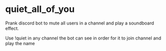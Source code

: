 # quiet_all_of_you

Prank discord bot to mute all users in a channel and play a soundboard effect.

Use !quiet in any channel the bot can see in order for it to join channel and play the name 

